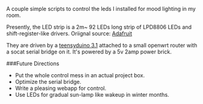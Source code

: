 A couple simple scripts to control the leds I installed for mood lighting in my room.

Presently, the LED strip is a 2m~ 92 LEDs long strip of LPD8806 LEDs and shift-register-like drivers. Oriignal source: [Adafruit](http://www.adafruit.com/product/306)

They are driven by a [teensyduino 3.1](https://www.pjrc.com/teensy/teensy31.html) attached to a small openwrt router with a socat serial bridge on it. It's powered by a 5v 2amp power brick.

###Future Directions

- Put the whole control mess in an actual project box.
- Optimize the serial bridge.
- Write a pleasing webapp for control.
- Use LEDs for gradual sun-lamp like wakeup in winter months.
